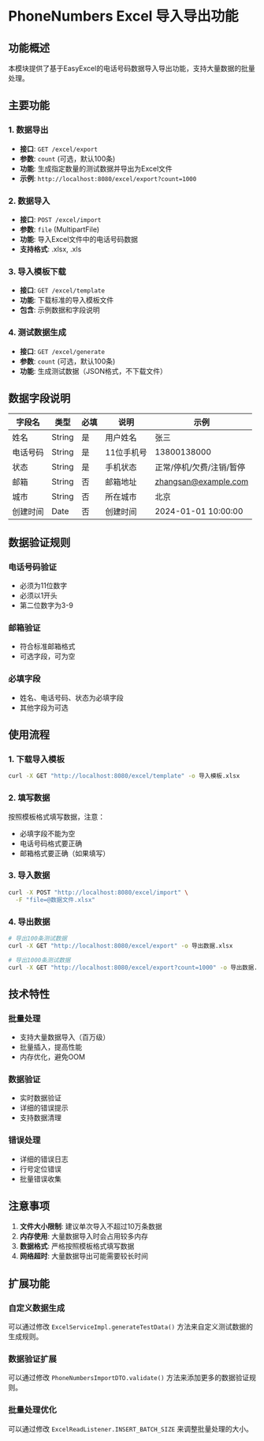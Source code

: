 # PhoneNumbers Excel 导入导出功能

## 功能概述

本模块提供了基于EasyExcel的电话号码数据导入导出功能，支持大量数据的批量处理。

## 主要功能

### 1. 数据导出
- **接口**: `GET /excel/export`
- **参数**: `count` (可选，默认100条)
- **功能**: 生成指定数量的测试数据并导出为Excel文件
- **示例**: `http://localhost:8080/excel/export?count=1000`

### 2. 数据导入
- **接口**: `POST /excel/import`
- **参数**: `file` (MultipartFile)
- **功能**: 导入Excel文件中的电话号码数据
- **支持格式**: .xlsx, .xls

### 3. 导入模板下载
- **接口**: `GET /excel/template`
- **功能**: 下载标准的导入模板文件
- **包含**: 示例数据和字段说明

### 4. 测试数据生成
- **接口**: `GET /excel/generate`
- **参数**: `count` (可选，默认100条)
- **功能**: 生成测试数据（JSON格式，不下载文件）

## 数据字段说明

| 字段名 | 类型 | 必填 | 说明 | 示例 |
|--------|------|------|------|------|
| 姓名 | String | 是 | 用户姓名 | 张三 |
| 电话号码 | String | 是 | 11位手机号 | 13800138000 |
| 状态 | String | 是 | 手机状态 | 正常/停机/欠费/注销/暂停 |
| 邮箱 | String | 否 | 邮箱地址 | zhangsan@example.com |
| 城市 | String | 否 | 所在城市 | 北京 |
| 创建时间 | Date | 否 | 创建时间 | 2024-01-01 10:00:00 |

## 数据验证规则

### 电话号码验证
- 必须为11位数字
- 必须以1开头
- 第二位数字为3-9

### 邮箱验证
- 符合标准邮箱格式
- 可选字段，可为空

### 必填字段
- 姓名、电话号码、状态为必填字段
- 其他字段为可选

## 使用流程

### 1. 下载导入模板
```bash
curl -X GET "http://localhost:8080/excel/template" -o 导入模板.xlsx
```

### 2. 填写数据
按照模板格式填写数据，注意：
- 必填字段不能为空
- 电话号码格式要正确
- 邮箱格式要正确（如果填写）

### 3. 导入数据
```bash
curl -X POST "http://localhost:8080/excel/import" \
  -F "file=@数据文件.xlsx"
```

### 4. 导出数据
```bash
# 导出100条测试数据
curl -X GET "http://localhost:8080/excel/export" -o 导出数据.xlsx

# 导出1000条测试数据
curl -X GET "http://localhost:8080/excel/export?count=1000" -o 导出数据.xlsx
```

## 技术特性

### 批量处理
- 支持大量数据导入（百万级）
- 批量插入，提高性能
- 内存优化，避免OOM

### 数据验证
- 实时数据验证
- 详细的错误提示
- 支持数据清理

### 错误处理
- 详细的错误日志
- 行号定位错误
- 批量错误收集

## 注意事项

1. **文件大小限制**: 建议单次导入不超过10万条数据
2. **内存使用**: 大量数据导入时会占用较多内存
3. **数据格式**: 严格按照模板格式填写数据
4. **网络超时**: 大量数据导出可能需要较长时间

## 扩展功能

### 自定义数据生成
可以通过修改 `ExcelServiceImpl.generateTestData()` 方法来自定义测试数据的生成规则。

### 数据验证扩展
可以通过修改 `PhoneNumbersImportDTO.validate()` 方法来添加更多的数据验证规则。

### 批量处理优化
可以通过修改 `ExcelReadListener.INSERT_BATCH_SIZE` 来调整批量处理的大小。

